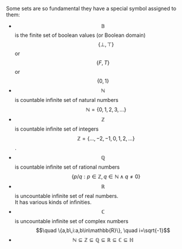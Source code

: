 
Some sets are so fundamental they have a special symbol assigned to them:

- $$\mathbb{B}$$ is the finite set of boolean values (or Boolean domain)    
  $$\quad \{\bot,\top\}$$ or $$\{F,T\}$$ or $$\{0,1\}$$
- $$\mathbb{N}$$ is countable infinite set of natural numbers     
  $$\quad \mathbb{N}=\{0,1,2,3,\dots\}$$
- $$\mathbb{Z}$$ is countable infinite set of integers     
  $$\quad \mathbb{Z}=\{\dots,-2,-1,0,1,2,\dots\}$$.     
- $$\mathbb{Q}$$ is countable infinite set of rational numbers     
  $$\quad \{p/q : p \in\mathbb{Z}, q\in \mathbb{N}\land q\neq 0\}$$
- $$\mathbb{R}$$ is uncountable infinite set of real numbers.    
  It has various kinds of infinities.
- $$\mathbb{C}$$ is uncountable infinite set of complex numbers    
  $$\quad \{a,b\,i:a,b\in\mathbb{R}\}, \quad i=\sqrt{-1}$$
- $$\mathbb{N}\subseteq \mathbb{Z}\subseteq \mathbb{Q}\subseteq \mathbb{R} \subseteq \mathbb{C} \subseteq \mathbb{H}$$
